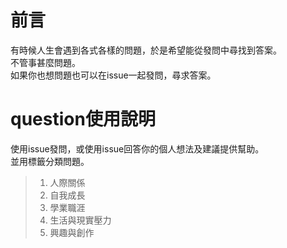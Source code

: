 # 前言
有時候人生會遇到各式各樣的問題，於是希望能從發問中尋找到答案。<br>
不管事甚麼問題。<br>
如果你也想問題也可以在issue一起發問，尋求答案。
# question使用說明
使用issue發問，或使用issue回答你的個人想法及建議提供幫助。<br>
並用標籤分類問題。
> 1. 人際關係
> 2. 自我成長
> 3. 學業職涯
> 4. 生活與現實壓力
> 5. 興趣與創作
